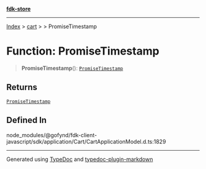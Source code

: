[**fdk-store**](../../../README.md)
***

[Index](../../../API.md) > [cart](../../README.md) > [<internal>](../README.md) > PromiseTimestamp

# Function: PromiseTimestamp

> **PromiseTimestamp**(): [`PromiseTimestamp`](../type-aliases/type-alias.PromiseTimestamp.md)

## Returns

[`PromiseTimestamp`](../type-aliases/type-alias.PromiseTimestamp.md)

## Defined In

node\_modules/@gofynd/fdk-client-javascript/sdk/application/Cart/CartApplicationModel.d.ts:1829

***
Generated using [TypeDoc](https://typedoc.org/) and [typedoc-plugin-markdown](https://www.npmjs.com/package/typedoc-plugin-markdown)
